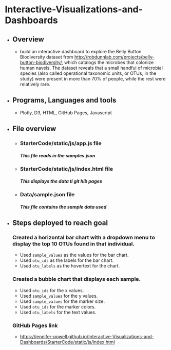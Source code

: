 # Interactive-Visualizations-and-Dashboards

- ## Overview
  - build an interactive dashboard to explore the Belly Button Biodiversity dataset from http://robdunnlab.com/projects/belly-button-biodiversity/, which catalogs the microbes that colonize human navels.
The dataset reveals that a small handful of microbial species (also called operational taxonomic units, or OTUs, in the study) were present in more than 70% of people, while the rest were relatively rare.


- ## Programs, Languages and tools
  - Plotly,  D3, HTML, GitHub Pages, Javascript

- ## File overview
  - ### StarterCode/static/js/app.js file
    ##### This file reads in the samples.json
  - ### StarterCode/static/js/index.html file
    ##### This displays the data ti git hib pages
  - ### Data/sample.json file
    ##### This file contains the sample data used 
  


- ## Steps deployed to reach goal
   ### Created a horizontal bar chart with a dropdown menu to display the top 10 OTUs found in that individual.
   - Used `sample_values` as the values for the bar chart.
   - Used `otu_ids` as the labels for the bar chart.
   - Used `otu_labels` as the hovertext for the chart.
   ### Created a bubble chart that displays each sample.
   - Used `otu_ids` for the x values.
   - Used `sample_values` for the y values.
   - Used `sample_values` for the marker size.
   - Used `otu_ids` for the marker colors.
   - Used `otu_labels` for the text values.
  ### GitHub Pages link
   - https://jennifer-powell.github.io/Interactive-Visualizations-and-Dashboards/StarterCode/static/js/index.html

